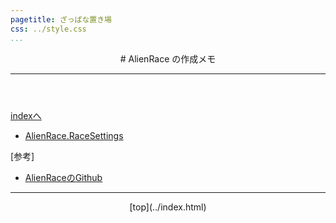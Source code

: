 ```yaml
---
pagetitle: ざっぱな置き場
css: ../style.css
...
```


<header class = "header">
# AlienRace の作成メモ
<hr>
</header>

<div class = "content">

[ indexへ ](../index.html)

* [AlienRace.RaceSettings](alien/RaceSettings.html)

</div>


<div class = "log">
[参考]

* [AlienRaceのGithub](https://github.com/RimWorld-CCL-Reborn/AlienRaces)


</div>

<footer class ="footer">
<hr>
<p align = "center"> [top](../index.html) </p>
</footer>
